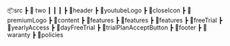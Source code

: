 📦src
 ┣ 📂 two
 ┃ ┃ ┃ ┣ 📜header
        ┣ 📜youtubeLogo
        ┣ 📜closeIcon
     ┣ 📜premiumLogo
     ┣ 📜content
        ┣ 📜features
        ┣ 📜features
        ┣ 📜features
        ┣ 📜freeTrial
        ┣ 📜yearlyAccess
        ┣ 📜dayFreeTrial
        ┣ 📜trialPlanAcceptButton
     ┣ 📜footer
        ┣ 📜waranty
        ┣ 📜policies

